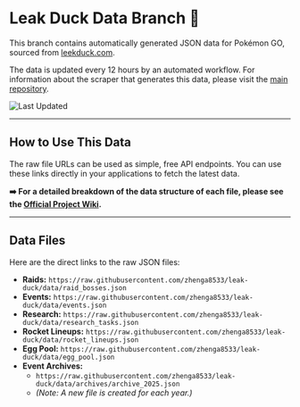 # Leak Duck Data Branch 🦆

This branch contains automatically generated JSON data for Pokémon GO, sourced from [leekduck.com](https://leekduck.com).

The data is updated every 12 hours by an automated workflow. For information about the scraper that generates this data, please visit the [main repository](https://github.com/zhenga8533/leak-duck).

![Last Updated](https://img.shields.io/github/last-commit/zhenga8533/leak-duck/data)

-----

## How to Use This Data

The raw file URLs can be used as simple, free API endpoints. You can use these links directly in your applications to fetch the latest data.

**➡️ For a detailed breakdown of the data structure of each file, please see the [Official Project Wiki](https://github.com/zhenga8533/leak-duck/wiki/API-Documentation).**

-----

## Data Files

Here are the direct links to the raw JSON files:

* **Raids:** `https://raw.githubusercontent.com/zhenga8533/leak-duck/data/raid_bosses.json`
* **Events:** `https://raw.githubusercontent.com/zhenga8533/leak-duck/data/events.json`
* **Research:** `https://raw.githubusercontent.com/zhenga8533/leak-duck/data/research_tasks.json`
* **Rocket Lineups:** `https://raw.githubusercontent.com/zhenga8533/leak-duck/data/rocket_lineups.json`
* **Egg Pool:** `https://raw.githubusercontent.com/zhenga8533/leak-duck/data/egg_pool.json`
* **Event Archives:**
    * `https://raw.githubusercontent.com/zhenga8533/leak-duck/data/archives/archive_2025.json`
    * *(Note: A new file is created for each year.)*
